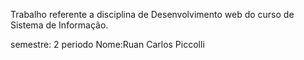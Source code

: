 Trabalho referente a disciplina de Desenvolvimento web
do curso de Sistema de Informação.

semestre: 2 periodo
Nome:Ruan Carlos Piccolli


